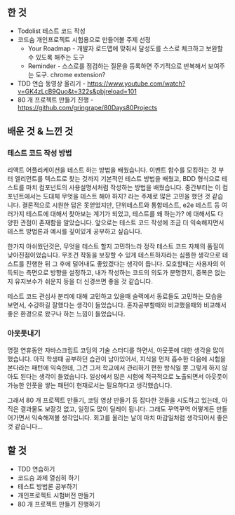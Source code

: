 ## 한 것

- Todolist 테스트 코드 작성
- 코드숨 개인프로젝트 시험용으로 만들어볼 주제 선정 
  - Your Roadmap - 개발자 로드맵에 맞춰서 달성도를 스스로 체크하고 보완할 수 있도록 해주는 도구
  - Reminder - 스스로를 점검하는 질문을 등록하면 주기적으로 반복해서 보여주는 도구. chrome extension?
- TDD 연습 동영상 올리기 - https://www.youtube.com/watch?v=GK4zLcB9Quo&t=322s&pbjreload=101
- 80 개 프로젝트 만들기 진행 - https://github.com/gringrape/80Days80Projects

## 배운 것 & 느낀 것

### 테스트 코드 작성 방법

리액트 어플리케이션을 테스트 하는 방법을 배웠습니다. 이벤트 함수를 모킹하는 것 부터 엘리먼트를 텍스트로 찾는 것까지 기본적인 테스트 방법을 배웠고, BDD 형식으로 테스트를 마치 컴포넌트의 사용설명서처럼 작성하는 방법을 배웠습니다. 중간부터는 이 컴포넌트에서는 도대체 무엇을 테스트 해야 하지? 라는 주제로 많은 고민을 했던 것 같습니다. 결론적으로 시원한 답은 못얻었지만, 단위테스트와 통합테스트, e2e 테스트 등 여러가지 테스트에 대해서 찾아보는 계기가 되었고, 테스트를 왜 하는가? 에 대해서도 다양한 관점이 존재함을 알았습니다. 앞으로는 테스트 코드 작성에 조금 더 익숙해지면서 테스트 방법론과 예시를 깊이있게 공부하고 싶습니다.

한가지 아쉬웠던것은, 무엇을 테스트 할지 고민하느라 정작 테스트 코드 자체의 품질이 낮아진점이었습니다. 무조건 작동을 보장할 수 있게 테스트하자라는 심플한 생각으로 테스트를 진행한 뒤 그 후에 덜어내도 좋았겠다는 생각이 듭니다. 모호할때는 사용자의 이득되는 측면으로 방향을 설정하고, 내가 작성하는 코드의 의도가 분명한지, 중복은 없는지 유지보수가 쉬운지 등을 더 신경쓰면 좋을 것 같습니다.

테스트 코드 관심사 분리에 대해 고민하고 있을때 슬랙에서 동료들도 고민하는 모습을 보면서, 수강하길 잘했다는 생각이 들었습니다. 혼자공부할때와 비교했을때와 비교해서 좋은 환경으로 왔구나 하는 느낌이 들었습니다.  

### 아웃풋내기

명절 연휴동안 자바스크립트 코딩의 기술 스터디를 하면서, 아웃풋에 대한 생각을 많이 했습니다. 아직 학생때 공부하던 습관이 남아있어서, 지식을 먼저 흡수한 다음에 시험을 본다라는 패턴에 익숙한데, 그건 그저 학교에서 관리하기 편한 방식일 뿐 그렇게 하지 않아도 된다는 생각이 들었습니다. 일상에서 많은 시험에 적극적으로 노출되면서 아웃풋이 가능한 인풋을 쌓는 패턴이 현재로서는 필요하다고 생각했습니다.

그래서 80 개 프로젝트 만들기, 코딩 영상 만들기 등 잡다한 것들을 시도하고 있는데, 아직은 결과물도 보잘것 없고, 일정도 많이 딜레이 됩니다. 그래도 꾸역꾸역 어떻게든 만들어가면서 익숙해져볼 생각입니다. 회고를 올리는 날이 마치 마감일처럼 생각되어서 좋은 것 같습니다...   

## 할 것

- TDD 연습하기
- 코드숨 과제 열심히 하기
- 테스트 방법론 공부하기
- 개인프로젝트 시험버전 만들기
- 80 개 프로젝트 만들기 진행하기